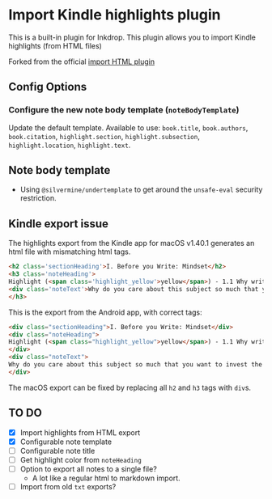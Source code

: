 # Import Kindle highlights plugin

This is a built-in plugin for Inkdrop.
This plugin allows you to import Kindle highlights (from HTML files)

Forked from the official [import HTML plugin](https://github.com/inkdropapp/inkdrop-import-html)


## Config Options

### Configure the new note body template (`noteBodyTemplate`)
Update the default template. Available to use: `book.title`, `book.authors`, `book.citation`, `highlight.section`, `highlight.subsection`, `highlight.location`, `highlight.text`.


## Note body template
* Using `@silvermine/undertemplate` to get around the `unsafe-eval` security restriction.

## Kindle export issue

The highlights export from the Kindle app for macOS v1.40.1 generates an html file with mismatching html tags.

```html
<h2 class='sectionHeading'>I. Before you Write: Mindset</h2>
<h3 class='noteHeading'>
Highlight (<span class='highlight_yellow'>yellow</span>) - 1.1 Why write a non-fiction book? &gt; Location 119</div>
<div class='noteText'>Why do you care about this subject so much that you want to invest the time, emotional energy, and maybe money, in order to write it?
</h3>
```

This is the export from the Android app, with correct tags:

```html
<div class="sectionHeading">I. Before you Write: Mindset</div>
<div class="noteHeading">
Highlight (<span class="highlight_yellow">yellow</span>) - 1.1 Why write a non-fiction book? >  Location 119
</div>
<div class="noteText">
Why do you care about this subject so much that you want to invest the time, emotional energy, and maybe money, in order to write it?
</div>
```

The macOS export can be fixed by replacing all `h2` and `h3` tags with `div`s.


## TO DO
* [x] Import highlights from HTML export
* [x] Configurable note template
* [ ] Configurable note title
* [ ] Get highlight color from `noteHeading`
* [ ] Option to export all notes to a single file?
    * A lot like a regular html to markdown import.
* [ ] Import from old `txt` exports?
